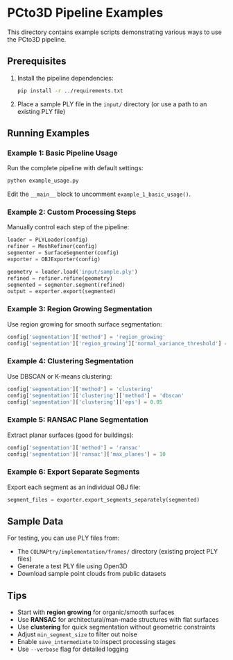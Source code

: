 # PCto3D Pipeline Examples

This directory contains example scripts demonstrating various ways to use the PCto3D pipeline.

## Prerequisites

1. Install the pipeline dependencies:
   ```bash
   pip install -r ../requirements.txt
   ```

2. Place a sample PLY file in the `input/` directory (or use a path to an existing PLY file)

## Running Examples

### Example 1: Basic Pipeline Usage

Run the complete pipeline with default settings:

```bash
python example_usage.py
```

Edit the `__main__` block to uncomment `example_1_basic_usage()`.

### Example 2: Custom Processing Steps

Manually control each step of the pipeline:

```python
loader = PLYLoader(config)
refiner = MeshRefiner(config)
segmenter = SurfaceSegmenter(config)
exporter = OBJExporter(config)

geometry = loader.load('input/sample.ply')
refined = refiner.refine(geometry)
segmented = segmenter.segment(refined)
output = exporter.export(segmented)
```

### Example 3: Region Growing Segmentation

Use region growing for smooth surface segmentation:

```python
config['segmentation']['method'] = 'region_growing'
config['segmentation']['region_growing']['normal_variance_threshold'] = 0.1
```

### Example 4: Clustering Segmentation

Use DBSCAN or K-means clustering:

```python
config['segmentation']['method'] = 'clustering'
config['segmentation']['clustering']['method'] = 'dbscan'
config['segmentation']['clustering']['eps'] = 0.05
```

### Example 5: RANSAC Plane Segmentation

Extract planar surfaces (good for buildings):

```python
config['segmentation']['method'] = 'ransac'
config['segmentation']['ransac']['max_planes'] = 10
```

### Example 6: Export Separate Segments

Export each segment as an individual OBJ file:

```python
segment_files = exporter.export_segments_separately(segmented)
```

## Sample Data

For testing, you can use PLY files from:

- The `COLMAPtry/implementation/frames/` directory (existing project PLY files)
- Generate a test PLY file using Open3D
- Download sample point clouds from public datasets

## Tips

- Start with **region growing** for organic/smooth surfaces
- Use **RANSAC** for architectural/man-made structures with flat surfaces
- Use **clustering** for quick segmentation without geometric constraints
- Adjust `min_segment_size` to filter out noise
- Enable `save_intermediate` to inspect processing stages
- Use `--verbose` flag for detailed logging

